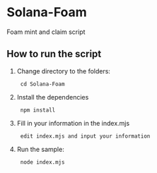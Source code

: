 # Solana-Foam
Foam mint and claim script

## How to run the script

1. Change directory to the folders:

        cd Solana-Foam

2. Install the dependencies

        npm install

3. Fill in your information in the index.mjs

        edit index.mjs and input your information
        
4. Run the sample:

        node index.mjs